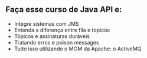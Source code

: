 ## Faça esse curso de Java API e:

-   Integre sistemas com JMS
-   Entenda a diferença entre fila e topicos
-   Tópicos e assinaturas duráveis
-   Tratando erros e poison messages
-   Tudo isso utilizando o MOM da Apache: o ActiveMQ